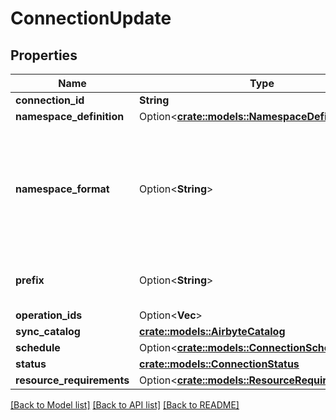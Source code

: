 # ConnectionUpdate

## Properties

Name | Type | Description | Notes
------------ | ------------- | ------------- | -------------
**connection_id** | **String** |  | 
**namespace_definition** | Option<[**crate::models::NamespaceDefinitionType**](NamespaceDefinitionType.md)> |  | [optional]
**namespace_format** | Option<**String**> | Used when namespaceDefinition is 'customformat'. If blank then behaves like namespaceDefinition = 'destination'. If \"${SOURCE_NAMESPACE}\" then behaves like namespaceDefinition = 'source'. | [optional][default to null]
**prefix** | Option<**String**> | Prefix that will be prepended to the name of each stream when it is written to the destination. | [optional]
**operation_ids** | Option<**Vec<String>**> |  | [optional]
**sync_catalog** | [**crate::models::AirbyteCatalog**](AirbyteCatalog.md) |  | 
**schedule** | Option<[**crate::models::ConnectionSchedule**](ConnectionSchedule.md)> |  | [optional]
**status** | [**crate::models::ConnectionStatus**](ConnectionStatus.md) |  | 
**resource_requirements** | Option<[**crate::models::ResourceRequirements**](ResourceRequirements.md)> |  | [optional]

[[Back to Model list]](../README.md#documentation-for-models) [[Back to API list]](../README.md#documentation-for-api-endpoints) [[Back to README]](../README.md)


